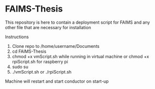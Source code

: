 # FAIMS-Thesis
This repository is here to contain a deployment script for FAIMS and any other file that are necessary for installation

Instructions
1. Clone repo to /home/username/Documents
2. cd FAIMS-Thesis
3. chmod +x vmScript.sh while running in virtual machine or chmod +x rpiScript.sh for raspberry pi
4. sudo su
5. ./vmScript.sh or ./rpiScript.sh

Machine will restart and start conductor on start-up
